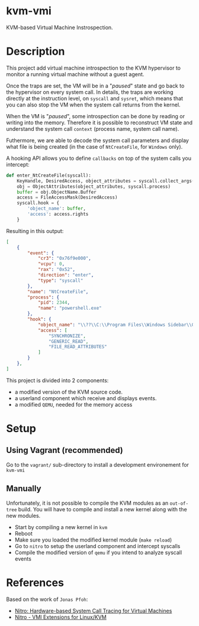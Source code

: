 # kvm-vmi

KVM-based Virtual Machine Instrospection.

# Description

This project add virtual machine introspection to the KVM hypervisor
to monitor a running virtual machine without a guest agent.

Once the traps are set, the VM will be in a "_paused_" state and go back to the
hypervisor on every system call.
In details, the traps are working directly at the instruction level, on `syscall`
and `sysret`, which means that you can also stop the VM when the system call
returns from the kernel.

When the VM is "_paused_", some introspection can be done by reading or writing
into the memory. Therefore it is possible to reconstruct VM state and understand
the system call `context` (process name, system call name).

Futhermore, we are able to decode the system call
parameters and display what file is being created (in the case of `NtCreateFile`,
for `Windows` only).

A hooking API allows you to define `callbacks` on top of the system calls you intercept:

~~~Python
def enter_NtCreateFile(syscall):
    KeyHandle, DesiredAccess, object_attributes = syscall.collect_args(3)
    obj = ObjectAttributes(object_attributes, syscall.process)
    buffer = obj.ObjectName.Buffer
    access = FileAccessMask(DesiredAccess)
    syscall.hook = {
        'object_name': buffer,
        'access': access.rights
    }
~~~

Resulting in this output:

~~~JSON
[
    {
        "event": {
            "cr3": "0x76f9e000",
            "vcpu": 0,
            "rax": "0x52",
            "direction": "enter",
            "type": "syscall"
        },
        "name": "NtCreateFile",
        "process": {
            "pid": 2344,
            "name": "powershell.exe"
        },
        "hook": {
            "object_name": "\\??\\C:\\Program Files\\Windows Sidebar\\Gadgets\\PicturePuzzle.Gadget\\en-US\\gadget.xml",
            "access": [
                "SYNCHRONIZE",
                "GENERIC_READ",
                "FILE_READ_ATTRIBUTES"
            ]
        }
    },
]
~~~


This project is divided into 2 components:
- a modified version of the KVM source code.
- a userland component which receive and displays events.
- a modified `QEMU`, needed for the memory access

# Setup

## Using Vagrant (recommended)

Go to the `vagrant/` sub-directory to install a development environement for `kvm-vmi`

## Manually

Unfortunately, it is not possible to compile the KVM modules as an `out-of-tree`
build. You will have to compile and install a new kernel along with the new modules.

- Start by compiling a new kernel in `kvm`
- Reboot
- Make sure you loaded the modified kernel module (`make reload`)
- Go to `nitro` to setup the userland component and intercept syscalls
- Compile the modified version of `qemu` if you intend to analyze syscall events


# References

Based on the work of `Jonas Pfoh`:
- [Nitro: Hardware-based System Call Tracing for Virtual Machines](https://www.sec.in.tum.de/assets/staff/pfoh/PfohSchneider2011a.pdf)
- [Nitro - VMI Extensions for Linux/KVM](http://nitro.pfoh.net/)
